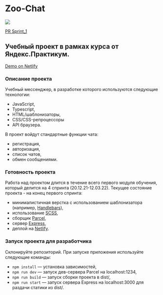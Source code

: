 # Zoo-Chat

<a href="#">
    <img src="https://img.shields.io/badge/work-in--progress-orange.svg">
</a>

[PR Sprint_1](https://github.com/AlksAlena/middle.messenger.praktikum.yandex/pull/1)

## Учебный проект в рамках курса от Яндекс.Практикум.

[Demo on Netlify](https://gifted-mayer-496a41.netlify.app/)

### Описание проекта

Учебный мессенджер, в разработке которого используются следующие технологии:
* JavaScript,
* Typescript,
* HTML/шаблонизаторы,
* CSS/CSS-репроцессоры
* API браузера.

В проект войдут стандартные функции чата:
* регистрация,
* авторизация,
* список чатов,
* обмен сообщениями.

### Готовность проекта

Работа над проектом длится в течение всего первого модуля обучения, который делится на 4 спринта (20.12.21-12.03.22).
Текущее состояние проекта - на конец первого спринта:
* минималистичная верстка с использованием шаблонизатора (например, [Handlebars](https://handlebarsjs.com/)),
* использование [SCSS](https://sass-lang.com/),
* сборщик [Parcel](https://parceljs.org/),
* сервер [Express](https://expressjs.com/),
* деплой на [Netlify](https://www.netlify.com/).

### Запуск проекта для разработчика

Склонируйте репозиторий. При запуске приложения используйте следующие команды:

- `npm install` — установка зависимостей,
- `npm run dev` — запуск дев-сервера Parcel на localhost:1234,
- `npm run build` — запуск сборки проекта в dist/,
- `npm run start` — запуск сервера Express на localhost:3000 для раздачи статики из dist/.

